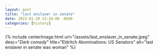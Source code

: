 ```yaml
---
layout: post
title: "last enslaver in senate"
date: 2022-01-20 22:20:08 -0500
categories: [history]
---
```


{% include centerImage.html url="/assets/last_enslaver_in_senate.jpeg" desc="<i>Dark comedy</i>" title="Eldritch Abominations: US Senators" alt="last enslaver in senate was woman" %}